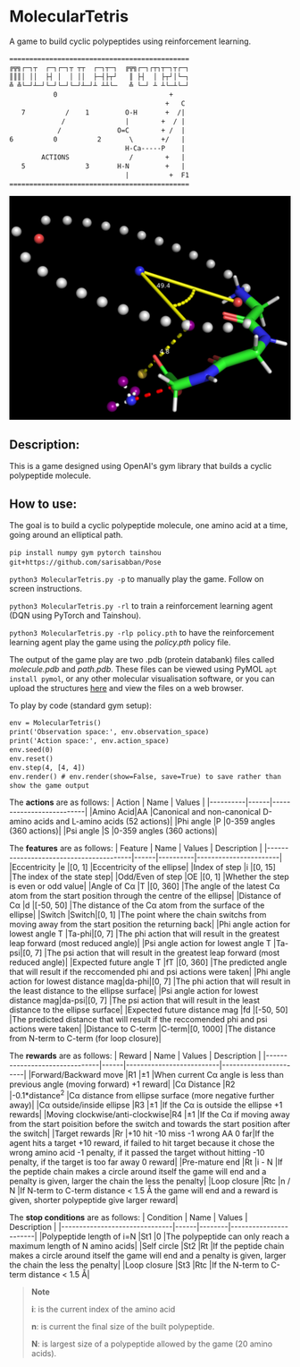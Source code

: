 # MolecularTetris
A game to build cyclic polypeptides using reinforcement learning.
```
=============================================
╔╦╗┌─┐┬  ┌─┐┌─┐┬ ┬┬  ┌─┐┬─┐  ╔╦╗┌─┐┌┬┐┬─┐┬┌─┐
║║║│ ││  ├┤ │  │ ││  ├─┤├┬┘   ║ ├┤  │ ├┬┘│└─┐
╩ ╩└─┘┴─┘└─┘└─┘└─┘┴─┘┴ ┴┴└─   ╩ └─┘ ┴ ┴└─┴└─┘
           0                            +
                                       +   C
   7          /    1         O-H       +  /|
             /               |        +  / |
            /              O=C        + /  |
6          0          2       \       +/   |
                             H-Ca-----P    |
        ACTIONS               /        +   |
   5               3       H-N         +   |
                             |          +  F1
=============================================
```

![Alt Text](image.png)

## Description:
This is a game designed using OpenAI's gym library that builds a cyclic polypeptide molecule.

## How to use:
The goal is to build a cyclic polypeptide molecule, one amino acid at a time, going around an elliptical path.

`pip install numpy gym pytorch tainshou git+https://github.com/sarisabban/Pose`

`python3 MolecularTetris.py -p` to manually play the game. Follow on screen instructions. 

`python3 MolecularTetris.py -rl` to train a reinforcement learning agent (DQN using PyTorch and Tainshou).

`python3 MolecularTetris.py -rlp policy.pth` to have the reinforcement learning agent play the game using the *policy.pth* policy file.

The output of the game play are two .pdb (protein databank) files called *molecule.pdb* and *path.pdb*. These files can be viewed using PyMOL `apt install pymol`, or any other molecular visualisation software, or you can upload the structures [here](https://www.rcsb.org/3d-view) and view the files on a web browser.

To play by code (standard gym setup):

```
env = MolecularTetris()
print('Observation space:', env.observation_space)
print('Action space:', env.action_space)
env.seed(0)
env.reset()
env.step(4, [4, 4])
env.render() # env.render(show=False, save=True) to save rather than show the game output
```

The **actions** are as follows:
| Action   | Name | Values                   |
|----------|------|--------------------------|
|Amino Acid|AA    |Canonical and non-canonical D-amino acids and L-amino acids (52 actions)|
|Phi angle |P     |0-359 angles (360 actions)|
|Psi angle |S     |0-359 angles (360 actions)|

The **features** are as follows:
| Feature                                | Name | Values   | Description           |
|----------------------------------------|------|----------|-----------------------|
|Eccentricity                            |e     |[0, 1]    |Eccentricity of the ellipse|
|Index of step                           |i     |[0, 15]   |The index of the state step|
|Odd/Even of step                        |OE    |[0, 1]    |Whether the step is even or odd value|
|Angle of Cα                             |T     |[0, 360]  |The angle of the latest Cα atom from the start position through the centre of the ellipse|
|Distance of Cα                          |d     |[-50, 50] |The distance of the Cα atom from the surface of the ellipse|
|Switch                                  |Switch|[0, 1]    |The point where the chain switchs from moving away from the start position the returning back|
|Phi angle action for lowest angle T     |Ta-phi|[0, 7]    |The phi action that will result in the greatest leap forward (most reduced angle)|
|Psi angle action for lowest angle T     |Ta-psi|[0, 7]    |The psi action that will result in the greatest leap forward (most reduced angle)|
|Expected future angle T                 |fT    |[0, 360]  |The predicted angle that will result if the reccomended phi and psi actions were taken|
|Phi angle action for lowest distance mag|da-phi|[0, 7]    |The phi action that will result in the least distance to the ellipse surface|
|Psi angle action for lowest distance mag|da-psi|[0, 7]    |The psi action that will result in the least distance to the ellipse surface|
|Expected future distance mag            |fd    |[-50, 50] |The predicted distance that will result if the reccomended phi and psi actions were taken|
|Distance to C-term                      |C-term|[0, 1000] |The distance from N-term to C-term (for loop closure)|

The **rewards** are as follows:
| Reward                        | Name | Values                   | Description           |
|-------------------------------|------|--------------------------|-----------------------|
|Forward/Backward move          |R1    |±1                        |When current Cα angle is less than previous angle (moving forward) +1 reward|
|Cα Distance                    |R2    |-0.1*distance<sup>2</sup> |Cα distance from ellipse surface (more negative further away)|
|Cα outside/inside ellipse      |R3    |±1                        |If the Cα is outside the ellipse +1 rewards|
|Moving clockwise/anti-clockwise|R4    |±1                        |If the Cα if moving away from the start poisition before the switch and towards the start position after the switch|
|Target rewards                 |Rr    |+10 hit -10 miss -1 wrong AA 0 far|If the agent hits a target +10 reward, if failed to hit target because it chose the wrong amino acid -1 penalty, if it passed the target without hitting -10 penalty, if the target is too far away 0 reward|
|Pre-mature end                 |Rt    |i - N                     |If the peptide chain makes a circle around itself the game will end and a penalty is given, larger the chain the less the penalty|
|Loop closure                   |Rtc   |n / N                     |If N-term to C-term distance < 1.5 Å the game will end and a reward is given, shorter polypeptide give larger reward|

The **stop conditions** are as follows:
| Condition                     | Name | Values | Description           |
|-------------------------------|------|--------|-----------------------|
|Polypeptide length of i=N      |St1   |0       |The polypeptide can only reach a maximum length of N amino acids|
|Self circle                    |St2   |Rt      |If the peptide chain makes a circle around itself the game will end and a penalty is given, larger the chain the less the penalty|
|Loop closure                   |St3   |Rtc     |If the N-term to C-term distance < 1.5 Å|

> __Note__
> 
> **i**: is the current index of the amino acid
> 
> **n**: is current the final size of the built polypeptide.
> 
> **N**: is largest size of a polypeptide allowed by the game (20 amino acids).
